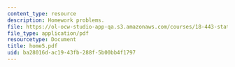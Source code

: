 ```yaml
---
content_type: resource
description: Homework problems.
file: https://ol-ocw-studio-app-qa.s3.amazonaws.com/courses/18-443-statistics-for-applications-fall-2006/ba28016dac1943fb288f5b00bb4f1797_home5.pdf
file_type: application/pdf
resourcetype: Document
title: home5.pdf
uid: ba28016d-ac19-43fb-288f-5b00bb4f1797
---
```

